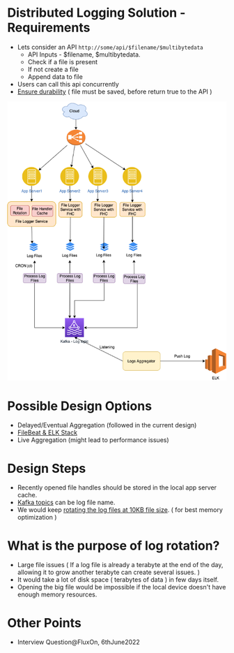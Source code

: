 # Distributed Logging Solution - Requirements
- Lets consider an API `http://some/api/$filename/$multibytedata`
  - API Inputs - $filename, $multibytedata.
  - Check if a file is present
  - If not create a file
  - Append data to file
- Users can call this api concurrently
- [Ensure durability](../../1_HLDDesignComponents/0_SystemGlossaries/Durability.md) ( file must be saved, before return true to the API )

![img.png](assets/Logging-File-Aggregation.drawio.png)

# Possible Design Options
- Delayed/Eventual Aggregation (followed in the current design)
- [FileBeat & ELK Stack](../../1_HLDDesignComponents/7_MonitoringTools/ELK.md)
- Live Aggregation (might lead to performance issues)

# Design Steps
- Recently opened file handles should be stored in the local app server cache.
- [Kafka topics](../../1_HLDDesignComponents/4_MessageBrokers/Kafka.md) can be log file name.
- We would keep [rotating the log files at 10KB file size](https://www.mezmo.com/learn-log-management/what-is-log-rotation-how-does-it-work). ( for best memory optimization )

# What is the purpose of log rotation?
- Large file issues ( If a log file is already a terabyte at the end of the day, allowing it to grow another terabyte can create several issues. )
- It would take a lot of disk space ( terabytes of data ) in few days itself.
- Opening the big file would be impossible if the local device doesn't have enough memory resources.
 
# Other Points
- Interview Question@FluxOn, 6thJune2022